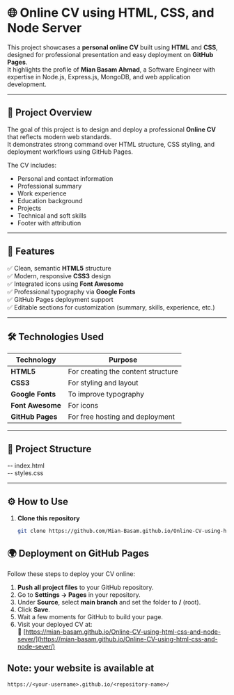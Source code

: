 # 🌐 Online CV using HTML, CSS, and Node Server

This project showcases a **personal online CV** built using **HTML** and **CSS**, designed for professional presentation and easy deployment on **GitHub Pages**.  
It highlights the profile of **Mian Basam Ahmad**, a Software Engineer with expertise in Node.js, Express.js, MongoDB, and web application development.

---

## 🚀 Project Overview

The goal of this project is to design and deploy a professional **Online CV** that reflects modern web standards.  
It demonstrates strong command over HTML structure, CSS styling, and deployment workflows using GitHub Pages.

The CV includes:
- Personal and contact information  
- Professional summary  
- Work experience  
- Education background  
- Projects  
- Technical and soft skills  
- Footer with attribution  

---

## 🧩 Features

✅ Clean, semantic **HTML5** structure  
✅ Modern, responsive **CSS3** design  
✅ Integrated icons using **Font Awesome**  
✅ Professional typography via **Google Fonts**  
✅ GitHub Pages deployment support  
✅ Editable sections for customization (summary, skills, experience, etc.)  

---

## 🛠️ Technologies Used

| Technology | Purpose |
|-------------|----------|
| **HTML5** | For creating the content structure |
| **CSS3** | For styling and layout |
| **Google Fonts** | To improve typography |
| **Font Awesome** | For icons |
| **GitHub Pages** | For free hosting and deployment |

---

## 📁 Project Structure
-- index.html \
-- styles.css 


---

## ⚙️ How to Use

1. **Clone this repository**
   ```bash
   git clone https://github.com/Mian-Basam.github.io/Online-CV-using-html-css-and-node-sever.git

## 🌍 Deployment on GitHub Pages

Follow these steps to deploy your CV online:

1. **Push all project files** to your GitHub repository.  
2. Go to **Settings → Pages** in your repository.  
3. Under **Source**, select **main branch** and set the folder to **/** (root).  
4. Click **Save**.  
5. Wait a few moments for GitHub to build your page.  
6. Visit your deployed CV at:  
   🔗 [https://mian-basam.github.io/Online-CV-using-html-css-and-node-sever/](https://mian-basam.github.io/Online-CV-using-html-css-and-node-sever/)



## Note: your website is available at

`https://<your-username>.github.io/<repository-name>/`



